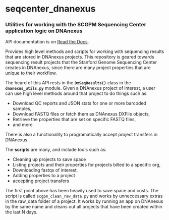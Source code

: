 # seqcenter_dnanexus

### Utilities for working with the SCGPM Sequencing Center application logic on DNAnexus

API documentation is on [Read the Docs](https://scgpm-seqresults-dnanexus.readthedocs.io/en/latest/index.html).

Provides high level methods and scripts for working with sequencing results that are stored in DNAnexus projects. This repository is geared towards sequencing result projects that the Stanford Genome Sequencing Center creates in DNAnexus, since there are many project properties that are unique to their workflow.  

The heard of this API rests in the **`DxSeqResults()`** class in the **`dnanexus_utils.py`** module. Given a DNAnexus project of interest, a user can use high level methods around that project to do things such as:

* Download QC reports and JSON stats for one or more barcoded samples,
* Download FASTQ files or fetch them as DNAnexus DXFile objects,
* Retrieve the properties that are set on specific FASTQ files,
* and more

There is also a functionality to programatically accept project transfers in DNAnexus. 

The **scripts** are many, and include tools such as:

* Cleaning up projects to save space
* Listing projects and their properties for projects billed to a specific org,
* Downloading fastqs of interest,
* Adding properties to a project
* accepting project transfers

The first point above has been heavily used to save space and costs. The script is called ``scgpm_clean_raw_data.py`` and works by unneccessary extras in the raw_data folder of a project.  It works by running an app on DNAnexus by the same name and cleans out all projects that have been created within the last N days. 


